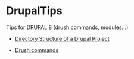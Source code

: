 # DrupalTips
Tips for DRUPAL 8 (drush commands, modules...)

  - [Directory Structure of a Drupal Project](drupalStructure.md)

  - [Drush commands](drushCommands.md)





